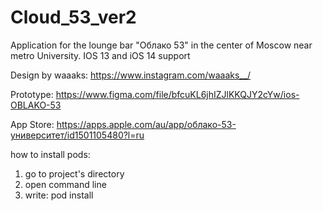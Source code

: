 # Cloud_53_ver2

Application for the lounge bar "Облако 53" in the center of Moscow near metro University.
IOS 13 and iOS 14 support

Design by waaaks: https://www.instagram.com/waaaks__/

Prototype: https://www.figma.com/file/bfcuKL6jhIZJlKKQJY2cYw/ios-OBLAKO-53

App Store: https://apps.apple.com/au/app/облако-53-университет/id1501105480?l=ru

how to install pods:
1. go to project's directory
2. open command line
3. write: pod install
